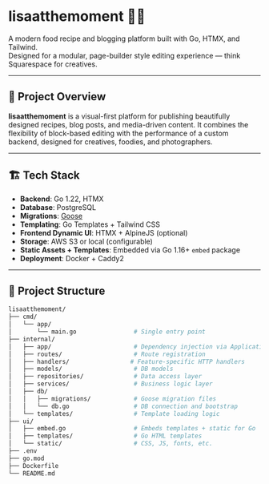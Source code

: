 # lisaatthemoment 🍜📸

A modern food recipe and blogging platform built with Go, HTMX, and Tailwind.  
Designed for a modular, page-builder style editing experience — think Squarespace for creatives.

---

## 🧠 Project Overview

**lisaatthemoment** is a visual-first platform for publishing beautifully designed recipes, blog posts, and media-driven content. It combines the flexibility of block-based editing with the performance of a custom backend, designed for creatives, foodies, and photographers.

---

## 🏗️ Tech Stack

- **Backend**: Go 1.22, HTMX
- **Database**: PostgreSQL
- **Migrations**: [Goose](https://github.com/pressly/goose)
- **Templating**: Go Templates + Tailwind CSS
- **Frontend Dynamic UI**: HTMX + AlpineJS (optional)
- **Storage**: AWS S3 or local (configurable)
- **Static Assets + Templates**: Embedded via Go 1.16+ `embed` package
- **Deployment**: Docker + Caddy2

---

## 📁 Project Structure

```bash
lisaatthemoment/
├── cmd/
│   └── app/
│       └── main.go                # Single entry point
├── internal/
│   ├── app/                       # Dependency injection via Application struct
│   ├── routes/                    # Route registration
│   ├── handlers/                 # Feature-specific HTTP handlers
│   ├── models/                    # DB models
│   ├── repositories/              # Data access layer
│   ├── services/                  # Business logic layer
│   ├── db/
│   │   ├── migrations/            # Goose migration files
│   │   └── db.go                  # DB connection and bootstrap
│   └── templates/                 # Template loading logic
├── ui/
│   ├── embed.go                   # Embeds templates + static for Go
│   ├── templates/                 # Go HTML templates
│   └── static/                    # CSS, JS, fonts, etc.
├── .env
├── go.mod
├── Dockerfile
└── README.md

```
